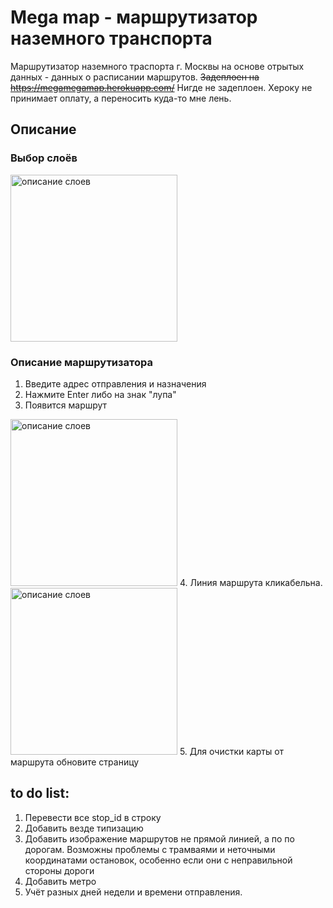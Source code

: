# Mega map - маршрутизатор наземного транспорта
Маршрутизатор наземного траспорта г. Москвы на основе отрытых данных  - данных о расписании маршрутов.
~~Задеплоен на https://megamegamap.herokuapp.com/~~
Нигде не задеплоен. Хероку не принимает оплату, а переносить куда-то мне лень.
## Описание
### Выбор слоёв
<img width="267" alt="описание слоев" src="https://user-images.githubusercontent.com/22646265/147416580-0ef2950b-da00-42b3-bd6e-c90f9ddafd3f.png">

### Описание маршрутизатора
1. Введите адрес отправления и назначения
2. Нажмите Enter либо на знак "лупа"
3. Появится маршрут
<img width="267" alt="описание слоев" src="https://user-images.githubusercontent.com/22646265/147416723-b6396936-1e45-4f5f-b8b9-e03652a4d3a2.png">
4. Линия маршрута кликабельна.
<img width="267" alt="описание слоев" src="https://user-images.githubusercontent.com/22646265/148187229-2b40e245-0cb5-40c0-a6c8-e906c50691e0.png">
5. Для очистки карты от маршрута обновите страницу

## to do list:
1. Перевести все stop_id в строку
2. Добавить везде типизацию
3. Добавить изображение маршрутов не прямой линией, а по по дорогам. Возможны проблемы с трамваями и неточными координатами остановок, особенно если они с неправильной стороны дороги
4. Добавить метро
5. Учёт разных дней недели и времени отправления.
